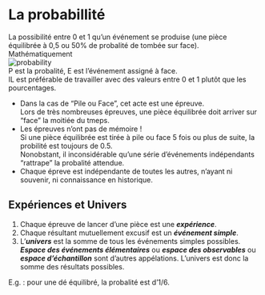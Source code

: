 # **La probabillité**
La possibilité entre 0 et 1 qu’un événement se produise (une pièce équilibrée à 0,5 ou 50% de probalité de tombée sur face).  
Mathématiquement  
![probability](../../../assets/probability.png)  
P est la probalité, E est l’événement assigné à face.  
IL est préférable de travailler avec des valeurs entre 0 et 1 plutôt que les pourcentages.

* Dans la cas de “Pile ou Face”, cet acte est une épreuve.  
  Lors de très nombreuses épreuves, une pièce équilibrée doit arriver sur “face” la moitiée du tmeps.  
* Les épreuves n’ont pas de mémoire !  
  Si une pièce équilibrée est tirée à pile ou face 5 fois ou plus de suite, la probilité est toujours de 0.5.  
  Nonobstant, il inconsidérable qu’une série d’événements indépendants “rattrape” la probalité attendue.
* Chaque épreve est indépendante de toutes les autres, n’ayant ni souvenir, ni connaissance en historique.
## Expériences et Univers
1. Chaque épreuve de lancer d’une pièce est une _**expérience**_.
1. Chaque résultant mutuellement excusif est un _**événement simple**_.
1. L’_**univers**_ est la somme de tous les événements simples possibles. _**Espace des événements élémentaires**_ ou _**espace des observables**_ ou _**espace d’échantillon**_ sont d’autres appélations. L’univers est donc la somme des résultats possibles.

E.g. : pour une dé équilibré, la probalité est d’1/6.